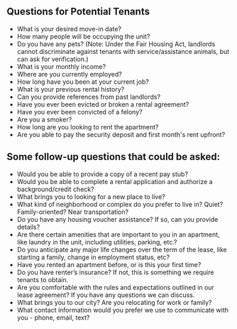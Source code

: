 ## Questions for Potential Tenants
- What is your desired move-in date?
- How many people will be occupying the unit?
- Do you have any pets? (Note: Under the Fair Housing Act, landlords cannot discriminate against tenants with service/assistance animals, but can ask for verification.)
- What is your monthly income?
- Where are you currently employed?
- How long have you been at your current job?
- What is your previous rental history?
- Can you provide references from past landlords?
- Have you ever been evicted or broken a rental agreement?
- Have you ever been convicted of a felony?
- Are you a smoker?
- How long are you looking to rent the apartment?
- Are you able to pay the security deposit and first month's rent upfront?

## Some follow-up questions that could be asked:

- Would you be able to provide a copy of a recent pay stub?
- Would you be able to complete a rental application and authorize a background/credit check?
- What brings you to looking for a new place to live?
- What kind of neighborhood or complex do you prefer to live in? Quiet? Family-oriented? Near transportation?
- Do you have any housing voucher assistance? If so, can you provide details?
- Are there certain amenities that are important to you in an apartment, like laundry in the unit, including utilities, parking, etc.?
- Do you anticipate any major life changes over the term of the lease, like starting a family, change in employment status, etc?
- Have you rented an apartment before, or is this your first time?
- Do you have renter’s insurance? If not, this is something we require tenants to obtain.
- Are you comfortable with the rules and expectations outlined in our lease agreement? If you have any questions we can discuss.
- What brings you to our city? Are you relocating for work or family?
- What contact information would you prefer we use to communicate with you - phone, email, text?
